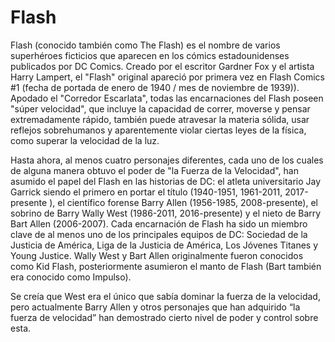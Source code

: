 # Flash
Flash (conocido también como The Flash) es el nombre de varios superhéroes ficticios que aparecen en los cómics estadounidenses publicados por DC Comics.
Creado por el escritor Gardner Fox y el artista Harry Lampert, el "Flash" original apareció por primera vez en Flash Comics #1 (fecha de portada de enero
de 1940 / mes de noviembre de 1939)). Apodado el "Corredor Escarlata", todas las encarnaciones del Flash poseen "súper velocidad", que incluye la
capacidad de correr, moverse y pensar extremadamente rápido, también puede atravesar la materia sólida, usar reflejos sobrehumanos y aparentemente violar
ciertas leyes de la física, como superar la velocidad de la luz.

Hasta ahora, al menos cuatro personajes diferentes, cada uno de los cuales de alguna manera obtuvo el poder de "la Fuerza de la Velocidad", han asumido el
papel del Flash en las historias de DC: el atleta universitario Jay Garrick siendo el primero en portar el título (1940-1951, 1961-2011, 2017-presente ),
el científico forense Barry Allen (1956-1985, 2008-presente), el sobrino de Barry Wally West (1986-2011, 2016-presente) y el nieto de Barry Bart Allen
(2006-2007). Cada encarnación de Flash ha sido un miembro clave de al menos uno de los principales equipos de DC: Sociedad de la Justicia de América, Liga
de la Justicia de América, Los Jóvenes Titanes y Young Justice. Wally West y Bart Allen originalmente fueron conocidos como Kid Flash, posteriormente
asumieron el manto de Flash (Bart también era conocido como Impulso).

Se creía que West era el único que sabía dominar la fuerza de la velocidad, pero actualmente Barry Allen y otros personajes que han adquirido “la fuerza de
velocidad” han demostrado cierto nivel de poder y control sobre esta.
